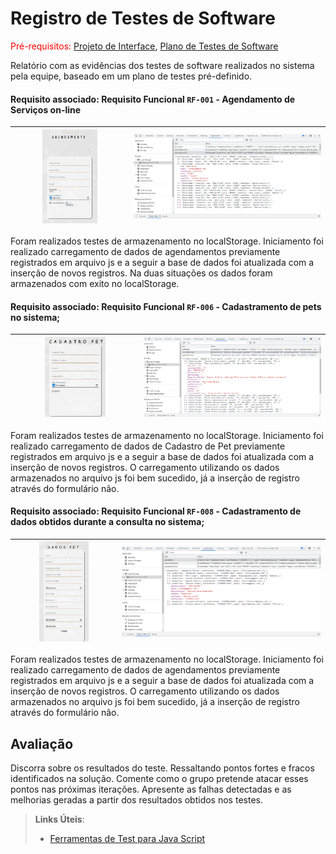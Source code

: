 # Registro de Testes de Software

<span style="color:red">Pré-requisitos: <a href="3-Projeto de Interface.md"> Projeto de Interface</a></span>, <a href="8-Plano de Testes de Software.md"> Plano de Testes de Software</a>

Relatório com as evidências dos testes de software realizados no sistema pela equipe, baseado em um plano de testes pré-definido.

#### Requisito associado: Requisito Funcional `RF-001` - Agendamento de Serviços on-line

|<img src="/docs/img/agendamento.png" width=50% height=50%>|<img src="/docs/img/agendamento_ls.png" width=100% height=80%>|
|-----------------------------------------|----------------------------------------------------------|

Foram realizados testes de armazenamento no localStorage. Iniciamento foi realizado carregamento de dados de agendamentos previamente registrados em arquivo js e a seguir a base de dados foi atualizada com a inserção de novos registros. Na duas situações os dados foram armazenados com exito no localStorage.


#### Requisito associado: Requisito Funcional `RF-006` - Cadastramento de pets no sistema;

|<img src="/docs/img/cadastroPet.png" width=50% height=50%>|<img src="/docs/img/cadastroPet_ls.png" width=100% height=80%>|
|-----------------------------------------|----------------------------------------------------------|

Foram realizados testes de armazenamento no localStorage. Iniciamento foi realizado carregamento de dados de Cadastro de Pet previamente registrados em arquivo js e a seguir a base de dados foi atualizada com a inserção de novos registros. O carregamento utilizando os dados armazenados no arquivo js foi bem sucedido, já a inserção de registro através do formulário não.

#### Requisito associado: Requisito Funcional `RF-008` - Cadastramento de dados obtidos durante a consulta no sistema;

|<img src="/docs/img/dadosPet.png" width=50% height=50%>|<img src="/docs/img/dadosPet_ls.png" width=100% height=80%>|
|-----------------------------------------|----------------------------------------------------------|

Foram realizados testes de armazenamento no localStorage. Iniciamento foi realizado carregamento de dados de agendamentos previamente registrados em arquivo js e a seguir a base de dados foi atualizada com a inserção de novos registros. O carregamento utilizando os dados armazenados no arquivo js foi bem sucedido, já a inserção de registro através do formulário não.

## Avaliação

Discorra sobre os resultados do teste. Ressaltando pontos fortes e fracos identificados na solução. Comente como o grupo pretende atacar esses pontos nas próximas iterações. Apresente as falhas detectadas e as melhorias geradas a partir dos resultados obtidos nos testes.

> **Links Úteis**:
> - [Ferramentas de Test para Java Script](https://geekflare.com/javascript-unit-testing/)
